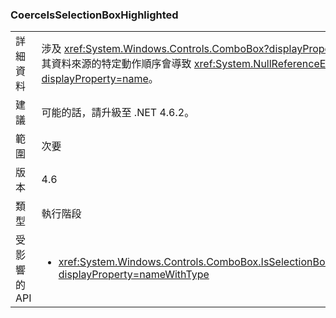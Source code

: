 ### <a name="coerceisselectionboxhighlighted"></a>CoerceIsSelectionBoxHighlighted

|   |   |
|---|---|
|詳細資料|涉及 <xref:System.Windows.Controls.ComboBox?displayProperty=name> 及其資料來源的特定動作順序會導致 <xref:System.NullReferenceException?displayProperty=name>。|
|建議|可能的話，請升級至 .NET 4.6.2。|
|範圍|次要|
|版本|4.6|
|類型|執行階段|
|受影響的 API|<ul><li><xref:System.Windows.Controls.ComboBox.IsSelectionBoxHighlighted?displayProperty=nameWithType></li></ul>|

